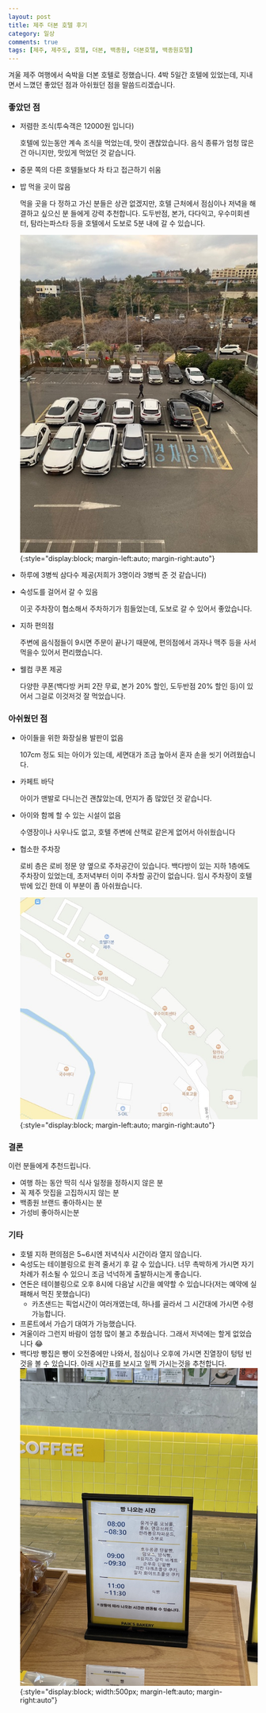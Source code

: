```yaml
---
layout: post
title: 제주 더본 호텔 후기
category: 일상
comments: true
tags: [제주, 제주도, 호텔, 더본, 백종원, 더본호텔, 백종원호텔]
---
```


겨울 제주 여행에서 숙박을 더본 호텔로 정했습니다. 4박 5일간 호텔에 있었는데, 지내면서 느꼈던 좋았던 점과 아쉬웠던 점을 말씀드리겠습니다.

### 좋았던 점

- 저렴한 조식(투숙객은 12000원 입니다)
    
    호텔에 있는동안 계속 조식을 먹었는데, 맛이 괜찮았습니다. 음식 종류가 엄청 많은건 아니지만, 맛있게 먹었던 것 같습니다.
    
- 중문 쪽의 다른 호텔들보다 차 타고 접근하기 쉬움
- 밥 먹을 곳이 많음
    
    먹을 곳을 다 정하고 가신 분들은 상관 없겠지만, 호텔 근처에서 점심이나 저녁을 해결하고 싶으신 분 들에게 강력 추천합니다. 도두반점, 본가, 다다익고, 우수미회센터, 탐라는파스타 등을 호텔에서 도보로 5분 내에 갈 수 있습니다. 
    
    ![더본1](/assets/images/2023-01/theborn1.jpeg){:style="display:block; margin-left:auto; margin-right:auto"}
    
- 하루에 3병씩 삼다수 제공(저희가 3명이라 3병씩 준 것 같습니다)
- 숙성도를 걸어서 갈 수 있음
    
    이곳 주차장이 협소해서 주차하기가 힘들었는데, 도보로 갈 수 있어서 좋았습니다.
    
- 지하 편의점
    
    주변에 음식점들이 9시면 주문이 끝나기 때문에, 편의점에서 과자나 맥주 등을 사서 먹을수 있어서 편리했습니다.
    
- 웰컴 쿠폰 제공
    
    다양한 쿠폰(백다방 커피 2잔 무료, 본가 20% 할인, 도두반점 20% 할인 등)이 있어서 그걸로 이것저것 잘 먹었습니다.
    

### 아쉬웠던 점

- 아이들을 위한 화장실용 발판이 없음
    
    107cm 정도 되는 아이가 있는데, 세면대가 조금 높아서 혼자 손을 씻기 어려웠습니다. 
    
- 카페트 바닥
    
    아이가 맨발로 다니는건 괜찮았는데, 먼지가 좀 많았던 것 같습니다.
    
- 아이와 함께 할 수 있는 시설이 없음
    
    수영장이나 사우나도 없고, 호텔 주변에 산책로 같은게 없어서 아쉬웠습니다
    
- 협소한 주차장
    
    로비 층은 로비 정문 양 옆으로 주차공간이 있습니다. 백다방이 있는 지하 1층에도 주차장이 있었는데, 초저녁부터 이미 주차할 공간이 없습니다.  임시 주차장이 호텔 밖에 있긴 한데 이 부분이 좀 아쉬웠습니다.
    
    ![로비쪽 주차장](/assets/images/2023-01/theborn2.jpeg){:style="display:block; margin-left:auto; margin-right:auto"}
    

### 결론

이런 분들에게 추천드립니다.

- 여행 하는 동안 딱히 식사 일정을 정하시지 않은 분
- 꼭 제주 맛집을 고집하시지 않는 분
- 백종원 브랜드 좋아하시는 분
- 가성비 좋아하시는분


### 기타
- 호텔 지하 편의점은 5~6시엔 저녁식사 시간이라 열지 않습니다.
- 숙성도는 테이블링으로 원격 줄서기 후 갈 수 있습니다. 너무 촉박하게 가시면 자기 차례가 취소될 수 있으니 조금 넉넉하게 출발하시는게 좋습니다.
- 연돈은 테이블링으로 오후 8시에 다음날 시간을 예약할 수 있습니다(저는 예약에 실패해서 먹진 못했습니다)
    - 카츠샌드는 픽업시간이 여러개였는데, 하나를 골라서 그 시간대에 가시면 수령 가능합니다.
- 프론트에서 가습기 대여가 가능했습니다.
- 겨울이라 그런지 바람이 엄청 많이 불고 추웠습니다. 그래서 저녁에는 할게 없었습니다 😂
- 백다방 빵집은 빵이 오전중에만 나와서, 점심이나 오후에 가시면 진열장이 텅텅 빈 것을 볼 수 있습니다. 아래 시간표를 보시고 일찍 가시는것을 추천합니다.
    ![백다방베이커리](/assets/images/2023-01/theborn3.jpeg){:style="display:block; width:500px; margin-left:auto; margin-right:auto"}